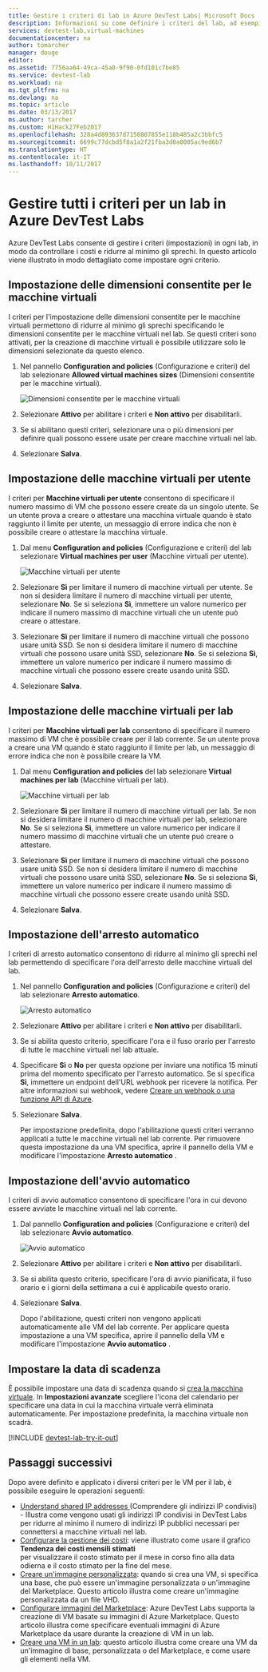```yaml
---
title: Gestire i criteri di lab in Azure DevTest Labs| Microsoft Docs
description: Informazioni su come definire i criteri del lab, ad esempio per le dimensioni delle macchine virtuali, il numero massimo di macchine virtuali per ogni utente e l'arresto automatico.
services: devtest-lab,virtual-machines
documentationcenter: na
author: tomarcher
manager: douge
editor: 
ms.assetid: 7756aa64-49ca-45a0-9f90-0fd101c7be85
ms.service: devtest-lab
ms.workload: na
ms.tgt_pltfrm: na
ms.devlang: na
ms.topic: article
ms.date: 03/13/2017
ms.author: tarcher
ms.custom: H1Hack27Feb2017
ms.openlocfilehash: 328a4d893637d7150807855e118b485a2c3bbfc5
ms.sourcegitcommit: 6699c77dcbd5f8a1a2f21fba3d0a0005ac9ed6b7
ms.translationtype: HT
ms.contentlocale: it-IT
ms.lasthandoff: 10/11/2017
---
```

# <a name="manage-all-policies-for-a-lab-in-azure-devtest-labs"></a>Gestire tutti i criteri per un lab in Azure DevTest Labs

Azure DevTest Labs consente di gestire i criteri (impostazioni) in ogni lab, in modo da controllare i costi e ridurre al minimo gli sprechi. In questo articolo viene illustrato in modo dettagliato come impostare ogni criterio.  

## <a name="set-allowed-virtual-machine-sizes"></a>Impostazione delle dimensioni consentite per le macchine virtuali
I criteri per l'impostazione delle dimensioni consentite per le macchine virtuali permettono di ridurre al minimo gli sprechi specificando le dimensioni consentite per le macchine virtuali nel lab. Se questi criteri sono attivati, per la creazione di macchine virtuali è possibile utilizzare solo le dimensioni selezionate da questo elenco.

1. Nel pannello **Configuration and policies** (Configurazione e criteri) del lab selezionare **Allowed virtual machines sizes** (Dimensioni consentite per le macchine virtuali).
   
    ![Dimensioni consentite per le macchine virtuali](./media/devtest-lab-set-lab-policy/allowed-vm-sizes.png)

1. Selezionare **Attivo** per abilitare i criteri e **Non attivo** per disabilitarli.

1. Se si abilitano questi criteri, selezionare una o più dimensioni per definire quali possono essere usate per creare macchine virtuali nel lab.

1. Selezionare **Salva**.

## <a name="set-virtual-machines-per-user"></a>Impostazione delle macchine virtuali per utente
I criteri per **Macchine virtuali per utente** consentono di specificare il numero massimo di VM che possono essere create da un singolo utente. Se un utente prova a creare o attestare una macchina virtuale quando è stato raggiunto il limite per utente, un messaggio di errore indica che non è possibile creare o attestare la macchina virtuale. 

1. Dal menu **Configuration and policies** (Configurazione e criteri) del lab selezionare **Virtual machines per user** (Macchine virtuali per utente).
   
    ![Macchine virtuali per utente](./media/devtest-lab-set-lab-policy/max-vms-per-user.png)

1. Selezionare **Sì** per limitare il numero di macchine virtuali per utente. Se non si desidera limitare il numero di macchine virtuali per utente, selezionare **No**. Se si seleziona **Sì**, immettere un valore numerico per indicare il numero massimo di macchine virtuali che un utente può creare o attestare. 

1. Selezionare **Sì** per limitare il numero di macchine virtuali che possono usare unità SSD. Se non si desidera limitare il numero di macchine virtuali che possono usare unità SSD, selezionare **No**. Se si seleziona **Sì**, immettere un valore numerico per indicare il numero massimo di macchine virtuali che possono essere create usando unità SSD. 

1. Selezionare **Salva**.

## <a name="set-virtual-machines-per-lab"></a>Impostazione delle macchine virtuali per lab
I criteri per **Macchine virtuali per lab** consentono di specificare il numero massimo di VM che è possibile creare per il lab corrente. Se un utente prova a creare una VM quando è stato raggiunto il limite per lab, un messaggio di errore indica che non è possibile creare la VM. 

1. Dal menu **Configuration and policies** del lab selezionare **Virtual machines per lab** (Macchine virtuali per lab).
   
    ![Macchine virtuali per lab](./media/devtest-lab-set-lab-policy/max-vms-per-lab.png)

1. Selezionare **Sì** per limitare il numero di macchine virtuali per lab. Se non si desidera limitare il numero di macchine virtuali per lab, selezionare **No**. Se si seleziona **Sì**, immettere un valore numerico per indicare il numero massimo di macchine virtuali che un utente può creare o attestare. 

1. Selezionare **Sì** per limitare il numero di macchine virtuali che possono usare unità SSD. Se non si desidera limitare il numero di macchine virtuali che possono usare unità SSD, selezionare **No**. Se si seleziona **Sì**, immettere un valore numerico per indicare il numero massimo di macchine virtuali che possono essere create usando unità SSD. 

1. Selezionare **Salva**.

## <a name="set-auto-shutdown"></a>Impostazione dell'arresto automatico
I criteri di arresto automatico consentono di ridurre al minimo gli sprechi nel lab permettendo di specificare l'ora dell'arresto delle macchine virtuali del lab.

1. Nel pannello **Configuration and policies** (Configurazione e criteri) del lab selezionare **Arresto automatico**.
   
    ![Arresto automatico](./media/devtest-lab-set-lab-policy/auto-shutdown.png)

1. Selezionare **Attivo** per abilitare i criteri e **Non attivo** per disabilitarli.

1. Se si abilita questo criterio, specificare l'ora e il fuso orario per l'arresto di tutte le macchine virtuali nel lab attuale.

1. Specificare **Sì** o **No** per questa opzione per inviare una notifica 15 minuti prima del momento specificato per l'arresto automatico. Se si specifica **Sì**, immettere un endpoint dell'URL webhook per ricevere la notifica. Per altre informazioni sui webhook, vedere [Creare un webhook o una funzione API di Azure](../azure-functions/functions-create-a-web-hook-or-api-function.md). 

1. Selezionare **Salva**.

    Per impostazione predefinita, dopo l'abilitazione questi criteri verranno applicati a tutte le macchine virtuali nel lab corrente. Per rimuovere questa impostazione da una VM specifica, aprire il pannello della VM e modificare l'impostazione **Arresto automatico** . 

## <a name="set-auto-start"></a>Impostazione dell'avvio automatico
I criteri di avvio automatico consentono di specificare l'ora in cui devono essere avviate le macchine virtuali nel lab corrente.  

1. Dal pannello **Configuration and policies** (Configurazione e criteri) del lab selezionare **Avvio automatico**.
   
    ![Avvio automatico](./media/devtest-lab-set-lab-policy/auto-start.png)

2. Selezionare **Attivo** per abilitare i criteri e **Non attivo** per disabilitarli.

3. Se si abilita questo criterio, specificare l'ora di avvio pianificata, il fuso orario e i giorni della settimana a cui è applicabile questo orario. 

4. Selezionare **Salva**.

    Dopo l'abilitazione, questi criteri non vengono applicati automaticamente alle VM del lab corrente. Per applicare questa impostazione a una VM specifica, aprire il pannello della VM e modificare l'impostazione **Avvio automatico** . 

## <a name="set-expiration-date"></a>Impostare la data di scadenza
È possibile impostare una data di scadenza quando si [crea la macchina virtuale](devtest-lab-add-vm.md). In **Impostazioni avanzate** scegliere l'icona del calendario per specificare una data in cui la macchina virtuale verrà eliminata automaticamente.  Per impostazione predefinita, la macchina virtuale non scadrà.

[!INCLUDE [devtest-lab-try-it-out](../../includes/devtest-lab-try-it-out.md)]

## <a name="next-steps"></a>Passaggi successivi
Dopo avere definito e applicato i diversi criteri per le VM per il lab, è possibile eseguire le operazioni seguenti:

* [Understand shared IP addresses ](devtest-lab-shared-ip.md) (Comprendere gli indirizzi IP condivisi) - Illustra come vengono usati gli indirizzi IP condivisi in DevTest Labs per ridurre al minimo il numero di indirizzi IP pubblici necessari per connettersi a macchine virtuali nel lab.
* [Configurare la gestione dei costi](devtest-lab-configure-cost-management.md): viene illustrato come usare il grafico **Tendenza dei costi mensili stimati**  
  per visualizzare il costo stimato per il mese in corso fino alla data odierna e il costo stimato per la fine del mese.
* [Creare un'immagine personalizzata](devtest-lab-create-template.md): quando si crea una VM, si specifica una base, che può essere un'immagine personalizzata o un'immagine del Marketplace. Questo articolo illustra come creare un'immagine personalizzata da un file VHD.
* [Configurare immagini del Marketplace](devtest-lab-configure-marketplace-images.md): Azure DevTest Labs supporta la creazione di VM basate su immagini di Azure Marketplace. Questo articolo illustra come specificare eventuali immagini di Azure Marketplace da usare durante la creazione di VM in un lab.
* [Creare una VM in un lab](devtest-lab-add-vm-with-artifacts.md): questo articolo illustra come creare una VM da un'immagine di base, personalizzata o del Marketplace, e come usare gli elementi nella VM.

